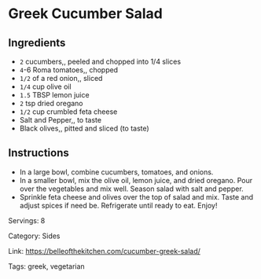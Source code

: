 # Greek Cucumber Salad

## Ingredients

- `2` cucumbers,, peeled and chopped into 1/4 slices
- `4`-6 Roma tomatoes,, chopped
- `1/2` of a red onion,, sliced
- `1/4` cup olive oil
- `1.5` TBSP lemon juice
- `2` tsp dried oregano
- `1/2` cup crumbled feta cheese
- Salt and Pepper,, to taste
- Black olives,, pitted and sliced (to taste)

## Instructions

- In a large bowl, combine cucumbers, tomatoes, and onions.
- In a smaller bowl, mix the olive oil, lemon juice, and dried oregano. Pour over the vegetables and mix well. Season salad with salt and pepper.
- Sprinkle feta cheese and olives over the top of salad and mix. Taste and adjust spices if need be. Refrigerate until ready to eat. Enjoy!

Servings: 8

Category: Sides

Link: https://belleofthekitchen.com/cucumber-greek-salad/

Tags: greek, vegetarian

